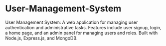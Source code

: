 # User-Management-System
User Management System: A web application for managing user authentication and administrative tasks. Features include user signup, login, a home page, and an admin panel for managing users and roles. Built with Node.js, Express.js, and MongoDB.
